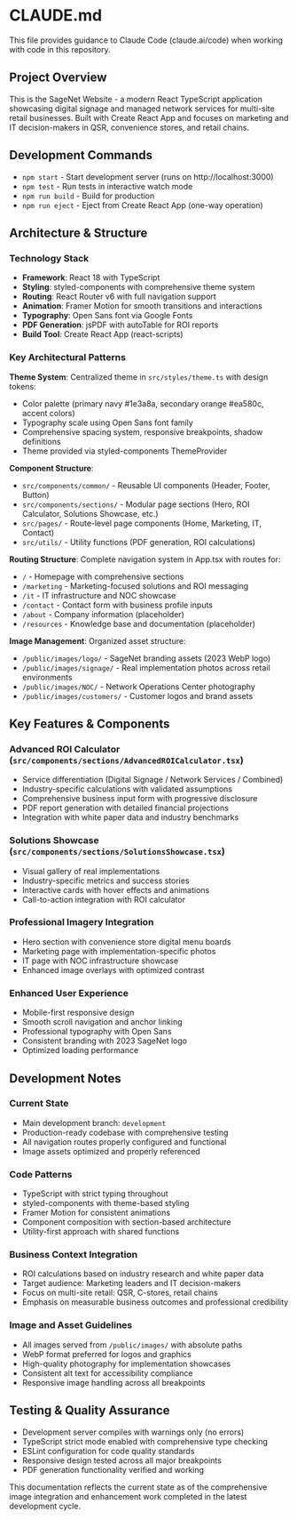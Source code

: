 # CLAUDE.md

This file provides guidance to Claude Code (claude.ai/code) when working with code in this repository.

## Project Overview

This is the SageNet Website - a modern React TypeScript application showcasing digital signage and managed network services for multi-site retail businesses. Built with Create React App and focuses on marketing and IT decision-makers in QSR, convenience stores, and retail chains.

## Development Commands

- `npm start` - Start development server (runs on http://localhost:3000)
- `npm test` - Run tests in interactive watch mode
- `npm run build` - Build for production
- `npm run eject` - Eject from Create React App (one-way operation)

## Architecture & Structure

### Technology Stack
- **Framework**: React 18 with TypeScript
- **Styling**: styled-components with comprehensive theme system
- **Routing**: React Router v6 with full navigation support
- **Animation**: Framer Motion for smooth transitions and interactions
- **Typography**: Open Sans font via Google Fonts
- **PDF Generation**: jsPDF with autoTable for ROI reports
- **Build Tool**: Create React App (react-scripts)

### Key Architectural Patterns

**Theme System**: Centralized theme in `src/styles/theme.ts` with design tokens:
- Color palette (primary navy #1e3a8a, secondary orange #ea580c, accent colors)
- Typography scale using Open Sans font family
- Comprehensive spacing system, responsive breakpoints, shadow definitions
- Theme provided via styled-components ThemeProvider

**Component Structure**:
- `src/components/common/` - Reusable UI components (Header, Footer, Button)
- `src/components/sections/` - Modular page sections (Hero, ROI Calculator, Solutions Showcase, etc.)
- `src/pages/` - Route-level page components (Home, Marketing, IT, Contact)
- `src/utils/` - Utility functions (PDF generation, ROI calculations)

**Routing Structure**: Complete navigation system in App.tsx with routes for:
- `/` - Homepage with comprehensive sections
- `/marketing` - Marketing-focused solutions and ROI messaging
- `/it` - IT infrastructure and NOC showcase
- `/contact` - Contact form with business profile inputs
- `/about` - Company information (placeholder)
- `/resources` - Knowledge base and documentation (placeholder)

**Image Management**: Organized asset structure:
- `/public/images/logo/` - SageNet branding assets (2023 WebP logo)
- `/public/images/signage/` - Real implementation photos across retail environments
- `/public/images/NOC/` - Network Operations Center photography
- `/public/images/customers/` - Customer logos and brand assets

## Key Features & Components

### Advanced ROI Calculator (`src/components/sections/AdvancedROICalculator.tsx`)
- Service differentiation (Digital Signage / Network Services / Combined)
- Industry-specific calculations with validated assumptions
- Comprehensive business input form with progressive disclosure
- PDF report generation with detailed financial projections
- Integration with white paper data and industry benchmarks

### Solutions Showcase (`src/components/sections/SolutionsShowcase.tsx`)
- Visual gallery of real implementations
- Industry-specific metrics and success stories
- Interactive cards with hover effects and animations
- Call-to-action integration with ROI calculator

### Professional Imagery Integration
- Hero section with convenience store digital menu boards
- Marketing page with implementation-specific photos
- IT page with NOC infrastructure showcase
- Enhanced image overlays with optimized contrast

### Enhanced User Experience
- Mobile-first responsive design
- Smooth scroll navigation and anchor linking
- Professional typography with Open Sans
- Consistent branding with 2023 SageNet logo
- Optimized loading performance

## Development Notes

### Current State
- Main development branch: `development`
- Production-ready codebase with comprehensive testing
- All navigation routes properly configured and functional
- Image assets optimized and properly referenced

### Code Patterns
- TypeScript with strict typing throughout
- styled-components with theme-based styling
- Framer Motion for consistent animations
- Component composition with section-based architecture
- Utility-first approach with shared functions

### Business Context Integration
- ROI calculations based on industry research and white paper data
- Target audience: Marketing leaders and IT decision-makers
- Focus on multi-site retail: QSR, C-stores, retail chains
- Emphasis on measurable business outcomes and professional credibility

### Image and Asset Guidelines
- All images served from `/public/images/` with absolute paths
- WebP format preferred for logos and graphics
- High-quality photography for implementation showcases
- Consistent alt text for accessibility compliance
- Responsive image handling across all breakpoints

## Testing & Quality Assurance

- Development server compiles with warnings only (no errors)
- TypeScript strict mode enabled with comprehensive type checking
- ESLint configuration for code quality standards
- Responsive design tested across all major breakpoints
- PDF generation functionality verified and working

This documentation reflects the current state as of the comprehensive image integration and enhancement work completed in the latest development cycle.